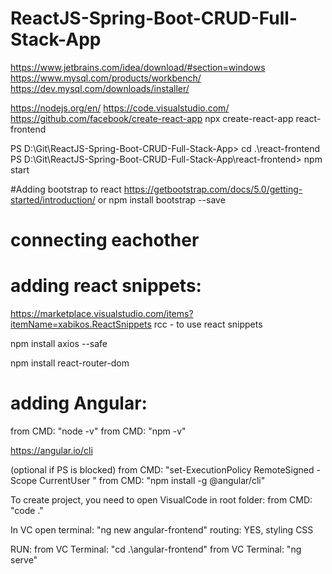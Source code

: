 # ReactJS-Spring-Boot-CRUD-Full-Stack-App

https://www.jetbrains.com/idea/download/#section=windows
https://www.mysql.com/products/workbench/
https://dev.mysql.com/downloads/installer/

https://nodejs.org/en/
https://code.visualstudio.com/
https://github.com/facebook/create-react-app
npx create-react-app react-frontend 

PS D:\Git\ReactJS-Spring-Boot-CRUD-Full-Stack-App> cd .\react-frontend\
PS D:\Git\ReactJS-Spring-Boot-CRUD-Full-Stack-App\react-frontend> npm start

#Adding bootstrap to react
https://getbootstrap.com/docs/5.0/getting-started/introduction/
or 
npm install bootstrap --save 

# connecting eachother

# adding react snippets:
https://marketplace.visualstudio.com/items?itemName=xabikos.ReactSnippets
 rcc - to use react snippets
 
 
npm install axios --safe

npm install react-router-dom
 

# adding Angular:
from CMD: "node -v"
from CMD: "npm -v"

https://angular.io/cli

(optional if PS is blocked) from CMD: "set-ExecutionPolicy RemoteSigned -Scope CurrentUser "
from CMD: "npm install -g @angular/cli"

To create project, you need to open VisualCode in root folder:
from CMD: "code ."

In VC open terminal: "ng new angular-frontend"
routing: YES, styling CSS
 
RUN: 
from VC Terminal: "cd .\angular-frontend\"
from VC Terminal: "ng serve"